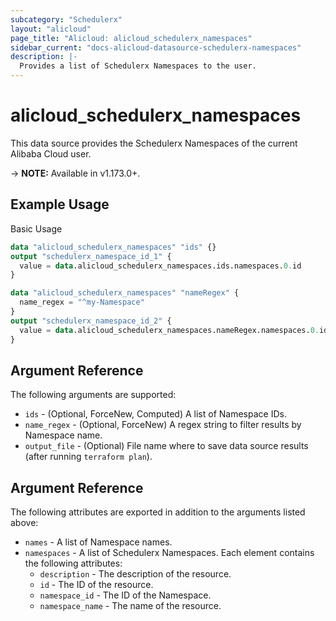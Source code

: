 ```yaml
---
subcategory: "Schedulerx"
layout: "alicloud"
page_title: "Alicloud: alicloud_schedulerx_namespaces"
sidebar_current: "docs-alicloud-datasource-schedulerx-namespaces"
description: |-
  Provides a list of Schedulerx Namespaces to the user.
---
```


# alicloud\_schedulerx\_namespaces

This data source provides the Schedulerx Namespaces of the current Alibaba Cloud user.

-> **NOTE:** Available in v1.173.0+.

## Example Usage

Basic Usage

```terraform
data "alicloud_schedulerx_namespaces" "ids" {}
output "schedulerx_namespace_id_1" {
  value = data.alicloud_schedulerx_namespaces.ids.namespaces.0.id
}

data "alicloud_schedulerx_namespaces" "nameRegex" {
  name_regex = "^my-Namespace"
}
output "schedulerx_namespace_id_2" {
  value = data.alicloud_schedulerx_namespaces.nameRegex.namespaces.0.id
}
```

## Argument Reference

The following arguments are supported:

* `ids` - (Optional, ForceNew, Computed)  A list of Namespace IDs.
* `name_regex` - (Optional, ForceNew) A regex string to filter results by Namespace name.
* `output_file` - (Optional) File name where to save data source results (after running `terraform plan`).

## Argument Reference

The following attributes are exported in addition to the arguments listed above:

* `names` - A list of Namespace names.
* `namespaces` - A list of Schedulerx Namespaces. Each element contains the following attributes:
	* `description` - The description of the resource.
	* `id` - The ID of the resource.
	* `namespace_id` - The ID of the Namespace.
	* `namespace_name` - The name of the resource.